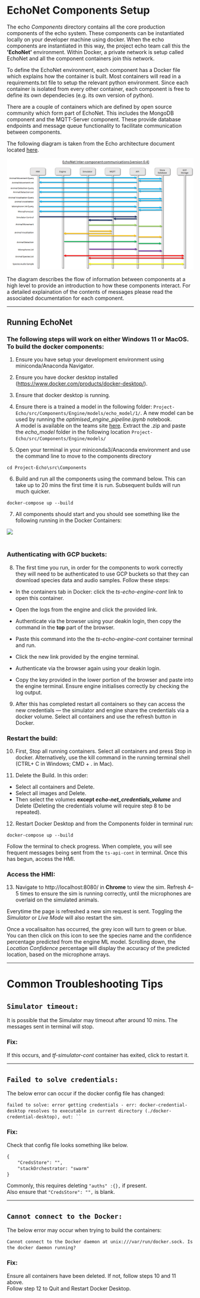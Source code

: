 # EchoNet Components Setup

The echo _Components_ directory contains all the core production components of the echo system. These components can be instantiated locally on your developer machine using docker. When the echo components are instantiated in this way, the project echo team call this the **'EchoNet'** environment. Within Docker, a private network is setup called EchoNet and all the component containers join this network.

To define the EchoNet environment, each component has a Docker file which explains how the container is built. Most containers will read in a requirements.txt file to setup the relevant python environment. Since each container is isolated from every other container, each component is free to define its own dependecies (e.g. its own version of python).

There are a couple of containers which are defined by open source community which form part of EchoNet. This includes the MongoDB component and the MQTT-Server component. These provide database endpoints and message queue functionality to facilitate communication between components.

The following diagram is taken from the Echo architecture document located [here](https://deakin365.sharepoint.com/:p:/r/sites/DataBytes2/Shared%20Documents/Project%20Echo/Architecture/Project%20Echo%20Architecture.pptx?d=wd9aa543f681b45f19357c86377de93d5&csf=1&web=1&e=25pLgW).

![Component Interactions](ComponentInteractions.png)

The diagram describes the flow of information between components at a high level to provide an introduction to how these components interact. For a detailed explaination of the contents of messages please read the associated documentation for each component.

---

## Running EchoNet

### **The following steps will work on either Windows 11 or MacOS. To build the docker components:**

1. Ensure you have setup your development environment using miniconda/Anaconda Navigator.

2. Ensure you have docker desktop installed (https://www.docker.com/products/docker-desktop/).

3. Ensure that docker desktop is running.

4. Ensure there is a trained a model in the following folder: `Project-Echo/src/Components/Engine/models/echo_model/1/`. A new model can be used by running the _optimised_engine_pipeline.ipynb_ notebook.  
   A model is available on the teams site [here](https://deakin365.sharepoint.com/:f:/r/sites/DataBytes2/Shared%20Documents/Project%20Echo/Echo%20Model?csf=1&web=1&e=6feqbC). Extract the .zip and paste the _echo_model_ folder in the following location `Project-Echo/src/Components/Engine/models/`

5. Open your terminal in your miniconda3/Anaconda environment and use the command line to move to the components directory

```
cd Project-Echo\src\Components
```

6. Build and run all the components using the command below. This can take up to 20 mins the first time it is run. Subsequent builds will run much quicker.

```
docker-compose up --build
```

7. All components should start and you should see something like the following running in the Docker Containers:

<img src="Docker_Containers.png" width="450" height=auto>
<br/><br/>

### Authenticating with GCP buckets:

8. The first time you run, in order for the components to work correctly they will need to be authenticated to use GCP buckets so that they can download species data and audio samples. Follow these steps:

- In the containers tab in Docker: click the _ts-echo-engine-cont_ link to open this container.

- Open the logs from the engine and click the provided link.

- Authenticate via the browser using your deakin login, then copy the command in the **top** part of the browser.

- Paste this command into the the _ts-echo-engine-cont_ container terminal and run.

- Click the new link provided by the engine terminal.

- Authenticate via the browser again using your deakin login.

- Copy the key provided in the lower portion of the browser and paste into the engine terminal. Ensure engine initialises correctly by checking the log output.

9. After this has completed restart all containers so they can access the new credentials — the simulator and engine share the credentials via a docker volume. Select all containers and use the refresh button in Docker.

### Restart the build:

10. First, Stop all running containers. Select all containers and press Stop in docker. Alternatively, use the kill command in the running terminal shell (CTRL+ C in Windows; CMD + . in Mac).

11. Delete the Build. In this order:

- Select all containers and Delete.
- Select all images and Delete.
- Then select the volumes **except _echo-net_credentials_volume_** and Delete (Deleting the credentials volume will require step 8 to be repeated).

12. Restart Docker Desktop and from the Components folder in terminal run:

```
docker-compose up --build
```

Follow the terminal to check progress. When complete, you will see frequent messages being sent from the `ts-api-cont` in terminal. Once this has begun, access the HMI.

### Access the HMI:

13. Navigate to http://localhost:8080/ in **Chrome** to view the sim. Refresh 4–5 times to ensure the sim is running correctly, until the microphones are overlaid on the simulated animals.

Everytime the page is refreshed a new sim request is sent.
Toggling the _Simulator_ or _Live Mode_ will also restart the sim.

Once a vocalisaiton has occurred, the grey icon will turn to green or blue. You can then click on this icon to see the species name and the confidence percentage predicted from the engine ML model. Scrolling down, the _Location Confidence_ percentage will display the accuracy of the predicted location, based on the microphone arrays.

---

# **Common Troubleshooting Tips**

## `Simulator timeout:`

It is possible that the Simulator may timeout after around 10 mins. The messages sent in terminal will stop.

### **Fix:**

If this occurs, and _tf-simulator-cont_ container has exited, click to restart it.

---

## `Failed to solve credentials:`

The below error can occur if the docker config file has changed:

```
failed to solve: error getting credentials - err: docker-credential-desktop resolves to executable in current directory (./docker-credential-desktop), out: ``
```

### **Fix:**

Check that config file looks something like below.

```
{
    "CredsStore": "",
    "stackOrchestrator: "swarm"
}
```

Commonly, this requires deleting `"auths" :{},` if present.  
Also ensure that `"CredsStore": "",` is blank.

---

## `Cannot connect to the Docker:`

The below error may occur when trying to build the containers:

```
Cannot connect to the Docker daemon at unix:///var/run/docker.sock. Is the docker daemon running?
```

### **Fix:**

Ensure all containers have been deleted. If not, follow steps 10 and 11 above.  
Follow step 12 to Quit and Restart Docker Desktop.
